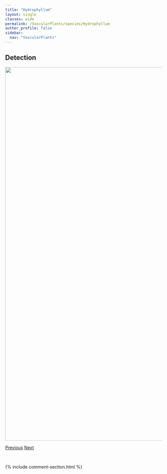 ```yaml
---
title: "Hydrophyllum"
layout: single
classes: wide
permalink: /VascularPlants/species/Hydrophyllum
author_profile: false
sidebar:
  nav: "VascularPlants"
---
```


<h2>Detection</h2>

<a href="https://drive.google.com/uc?export=view&id=16g5SJVi8C3y-D0O5NRnt8JSqqUq5fn5Z">
<img src="https://drive.google.com/uc?export=view&id=16g5SJVi8C3y-D0O5NRnt8JSqqUq5fn5Z" height = "1200" width = "800">
</a>


<a href="/DevelopmentWebsite/VascularPlants/species/HumulusLupulus" class="pagination--pager" title="Humulus lupulus">Previous</a> <a href="/DevelopmentWebsite/VascularPlants/species/HymenoxysRichardsonii" class="pagination--pager" title="Colorado Rubber Plant">Next</a>

<p>&nbsp;</p>

{% include comment-section.html %}
